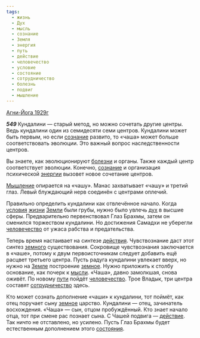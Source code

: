 ```yaml
---
tags:
  - жизнь
  - Дух
  - мысль
  - сознание
  - Земля
  - энергия
  - путь
  - действие
  - человечество
  - условие
  - состояние
  - сотрудничество
  - болезнь
  - подвиг
  - мышление
---
```


[Агни-Йога 1929г](https://127.0.0.1:4002/agni/1929)

___549___
Кундалини — старый метод, но можно сочетать другие центры. Ведь кундалини один из семидесяти семи центров. Кундалини может быть первым, но если [сознание](../../../tags/#сознание) развито, то «чаша» может больше соответствовать эволюции. Это важный вопрос наследственности центров.   

Вы знаете, как эволюционируют [болезни](../../../tags/#болезнь) и органы. Также каждый центр соответствует эволюции. Конечно, [сознание](../../../tags/#сознание) и организация психической [энергии](../../../tags/#энергия) вызовет новое сочетание центров.   

[Мышление](../../../tags/#мышление) опирается на «чашу». Манас захватывает «чашу» и третий глаз. Левый блуждающий нерв соединён с центрами оплечий.   

Правильно определить кундалини как отвлечённое начало. Когда [условия](../../../tags/#условие) [жизни](../../../tags/#жизнь) [Земли](../../../tags/#Земля) были грубы, нужно было увлечь [дух](../../../tags/#Дух) в высшие сферы. Предварительно первенствовал Глаз Брахмы, затем он сменился торжеством кундалини. Но достижения Самадхи не уберегли [человечество](../../../tags/#человечество) от ужаса рабства и предательства.   

Теперь время настаивает на синтезе [действия](../../../tags/#[действие](../../../tags/#действие)). Чувствознание даст этот синтез [земного](../../../tags/#Земля) существования. Сокровище чувствознания заключается в «чаше», потому к двум первоисточникам следует добавить ещё расцвет третьего центра. Пусть радуга кундалини увлекает вверх, но нужно на [Земле](../../../tags/#Земля) построение [земное](../../../tags/#Земля). Нужно приложить к столбу основание, как почерк к [мысли](../../../tags/#мысль). «Чаша», давно замолкшая, снова оживёт. По новому [пути](../../../tags/#путь) пойдёт [человечество](../../../tags/#человечество). Трое Владык, три центра составят [сотрудничество](../../../tags/#сотрудничество) здесь.   

Кто может сознать дополнение «чаши» к кундалини, тот поймёт, как отец поручает сыну [земное](../../../tags/#Земля) царство. Кундалини — отец, зачинатель восхождения. «Чаша» — сын, отцом пробуждённый. Кто знает начало отца, тот при смене рас познает сына. С Чашей подвига — [действие](../../../tags/#действие). Так ничто не отставлено, но усилено. Пусть Глаз Брахмы будет естественным дополнением этого [состояния](../../../tags/#состояние).